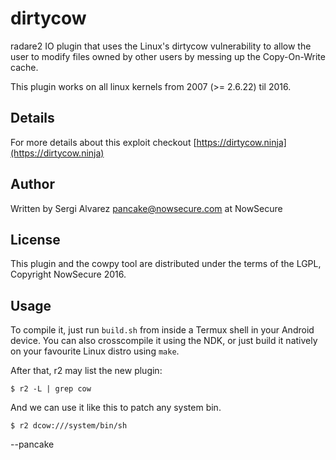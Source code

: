 dirtycow
========

radare2 IO plugin that uses the Linux's dirtycow vulnerability
to allow the user to modify files owned by other users by
messing up the Copy-On-Write cache.


This plugin works on all linux kernels from 2007 (>= 2.6.22) til 2016.

Details
-------

For more details about this exploit checkout [https://dirtycow.ninja](https://dirtycow.ninja)

Author
------

Written by Sergi Alvarez <pancake@nowsecure.com> at NowSecure


License
-------

This plugin and the cowpy tool are distributed under the terms of the LGPL, Copyright NowSecure 2016.


Usage
-----

To compile it, just run `build.sh` from inside a Termux shell in your Android device. You can also crosscompile it using the NDK, or just build it natively on your favourite Linux distro using `make`.

After that, r2 may list the new plugin:

	$ r2 -L | grep cow

And we can use it like this to patch any system bin.

	$ r2 dcow:///system/bin/sh


--pancake
